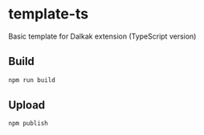 # template-ts
Basic template for Dalkak extension (TypeScript version)

## Build
```sh
npm run build
```
## Upload
```sh
npm publish
```
